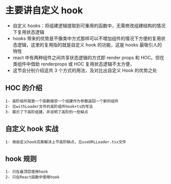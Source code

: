 # 主要讲自定义 hook

-   自定义 hooks：将组建逻辑提取到可重用的函数中，无需修改组建结构的情况下复用状态逻辑
-   hooks 带来的优势是不像类中方式那样可以不增加组件的情况下方便的复用状态逻辑，这里的复用指的就是自定义 hook 的功能，这是 hooks 最吸引人的特性
-   react 中有两种组件之间共享状态逻辑的方式即 render props 和 HOC。但在类组件中借助 renderprops 或 HOC 复用状态逻辑不太方便，
-   这节会分别介绍这共 3 个方式的用法，及对比出自定义 Hook 的优势之处

## HOC 的介绍

    1- 高阶组件就是一个函数接受一个组建作为参数返回一个新的组件
    2- 见withLoader文件的高阶组件hook+ts的写法
    3- 展示了下高阶组建，并说明了高阶的一些缺点

## 自定义 hook 实战

    1- 用自定义hook完美解决上节高阶缺点，见useURLLoader.tsx文件

## hook 规则

    1- 只在最顶层使用hook
    2- 只在React函数中使用hook

